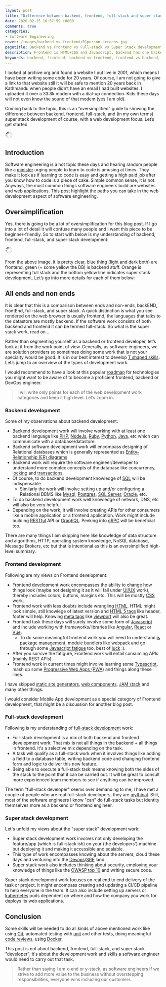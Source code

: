 ```yaml
---
layout: post
title: "Difference between backend, frontend, full-stack and super stack development"
date: 2020-02-15 16:37:59 +0000
comments: true
categories: 
- Software Engineering
cover: /images/backend-vs-frontend/01person-screens.jpg
pagetitle: Backend vs Frontend vs Full-stack vs Super Stack development
description: Frontend is HTML+CSS and Javascript, backend has one backend language and database. Full stack is both, then what is Super stack development? Read more here.
keywords: backend, frontend, backend vs frontend, frontend vs backend, full stack, full stack development, super stack, super stack development
---
```

I looked at archive.org and found a website I put live in 2001, which means I have been writing some code for 20 years. Of course, I am not going to give a link to that website still it will be safe to mention 20 years back in Kathmandu when people didn’t have an email I had built websites. I uploaded it over a 33.8k modem with a dial-up connection. Kids these days will not even know the sound of that modem (yes I am old).

Coming back to the topic, this is an “oversimplified” guide to showing the difference between backend, frontend, full-stack, and (in my own terms) super stack development of course, with a web development focus. Let’s get started

<img class="center" src="/images/generic/loading.gif" data-echo="/images/backend-vs-frontend/01person-screens.jpg" title="Backend vs Frontend vs Full-stack vs Super Stack development" alt="Difference between backend, frontend, full-stack and super stack development">

<!-- more -->

## Introduction 

Software engineering is a hot topic these days and hearing random people like a [minister](https://thehill.com/changing-america/enrichment/education/476391-biden-tells-coal-miners-to-learn-to-code) urging people to learn to code is amusing at times. They make it look as if learning to code is easy and getting a high paid job after you know how to code is a piece of cake. Simple common sense, it is not. Anyways, the most common things software engineers build are websites and web applications. This post highlight the paths you can take in the web development aspect of software engineering.

## Oversimplification

Yes, there is going to be a lot of oversimplification for this blog post. If I go into a lot of detail it will confuse many people and I want this piece to be beginner-friendly. So to start with below is my understanding of backend, frontend, full-stack, and super stack development:

<img class="center" src="/images/generic/loading.gif" data-echo="/images/backend-vs-frontend/02backend-frontend.jpg" title="Backend, Frontend, Full-stack, and Super Stack oversimplified" alt="Backend, Frontend, Full-stack, and Super Stack oversimplified">

From the above image, it is pretty clear, blue thing (light and dark both) are frontend, green (+ some yellow the DB) is backend stuff. Orange is representing full stack and the bottom yellow line indicates super stack development. Let’s go into more details for each of them below:

## All ends and non ends

It is clear that this is a comparison between ends and non-ends, backEND, frontEnd, full-stack, and super stack. A quick distinction is what you see rendered on the web browser is usually frontend, the languages that talks to the datastore are mostly backend. If the software work consists of both backend and frontend it can be termed full-stack. So what is the super stack work, read on... 

Rather than segmenting yourself as a backend or frontend developer, let’s look at it from the work point of view. Generally, as software engineers, we are solution providers so sometimes doing some work that is not your specialty would be good. It is in our best interest to develop [T shaped skills](https://en.wikipedia.org/wiki/T-shaped_skills). Let’s jump to an overview of the types of development work.

I would recommend to have a look at this popular [roadmap](https://github.com/kamranahmedse/developer-roadmap) for technologies you might want to be aware of to become a proficient frontend, backend or DevOps engineer.

> I will write only points for each of the web development work categories and keep it high level. Let’s zoom in.

### Backend development

Some of my observations about backend development:

* Backend development work will involve working with at least one backend language like [PHP](https://www.php.net/), [NodeJs](https://nodejs.org/en/), [Ruby](https://www.ruby-lang.org/en/), [Python](https://www.python.org/), [Java](https://www.java.com/en/), etc which can communicate with a database/datastore. 
* Backend software development work will encompass designing of Relational databases which is generally represented as [Entity-Relationship (ER) diagrams](https://www.lucidchart.com/pages/er-diagrams)
* Backend work will require the software engineer/developer to understand more complex concepts of the database like concurrency, [locking](https://www.methodsandtools.com/archive/archive.php?id=83) and [transactions](https://vladmihalcea.com/a-beginners-guide-to-acid-and-database-transactions/).
* Of course, to do backend development knowledge of [SQL](https://www.khanacademy.org/computing/computer-programming/sql) will be indispensable
  * Similarly the work will involve setting up and/or configuring a Relational DBMS like [Mysql](https://www.mysql.com/), [Postgres](https://www.postgresql.org/), [SQL Server](https://www.microsoft.com/en-in/sql-server/), [Oracle](https://www.oracle.com/database/), etc.
* To do backend development work well knowledge of network, DNS, etc will also be very helpful.
* Depending on the work, it will involve creating APIs for other consumers like a mobile application or a frontend application. Work might include building [RESTful](https://www.mulesoft.com/resources/api/what-is-rest-api-design) API or [GraphQL](https://graphql.org/). Peeking into [gRPC](https://grpc.io/) will be beneficial too.

There are many things I am skipping here like knowledge of data structure and algorithms, HTTP, operating system knowledge, NoSQL database, Message Brokers, etc but that is intentional as this is an oversimplified high-level summary.

### Frontend development

Following are my views on Frontend development:

* Frontend development work encompasses the ability to change how things look (maybe not designing it as it will fall under [UI/UX](https://careerfoundry.com/en/blog/ux-design/the-difference-between-ux-and-ui-design-a-laymans-guide/) work), thereby includes colors, buttons, margins etc. This will be mostly [CSS](https://developer.mozilla.org/en-US/docs/Web/CSS) work.
* Frontend work with less doubts include wrangling [HTML](https://www.w3schools.com/html/). HTML might look simple, still knowlege of latest version and [HTML 5 tags](https://www.htmlgoodies.com/tutorials/html5/new-tags-in-html5.html) like header, footer will help. Knowing [meta tags](https://www.w3schools.com/tags/tag_meta.asp) like [viewport](https://www.w3schools.com/css/css_rwd_viewport.asp) will also be great.
* Frontend task these days will surely involve some form of [Javascript](https://developer.mozilla.org/en-US/docs/Web/JavaScript) and include working with frameworks/libraries like [Angular](https://angularjs.org/), [React](https://reactjs.org/) or [Vue](https://vuejs.org/).
  * To do some meaningful frontend work you will need to understand [js package management](https://www.freecodecamp.org/news/javascript-package-managers-101-9afd926add0a/), module bundlers like [webpack](https://webpack.js.org/) and go through some [Javascript fatigue](https://medium.com/@ericclemmons/javascript-fatigue-48d4011b6fc4) too, best of [luck](https://lucasfcosta.com/2017/07/17/The-Ultimate-Guide-to-JavaScript-Fatigue.html) :).
* After you survive the fatigure, Frontend work will entail consuming APIs (mainly REST APIs).
* Frontend work in current times might involve learning some [Typescript](https://www.typescriptlang.org/), mash up some [Progressive Web Apps (PWA)](https://developers.google.com/web/progressive-web-apps) and things along these lines.

I have skipped [static site generators](https://www.staticgen.com/), [web components](https://developer.mozilla.org/en-US/docs/Web/Web_Components), [JAM stack](https://jamstack.org/) and many other things.

I would consider Mobile App development as a special category of Frontend development, that might be a discussion for another blog post.

### Full-stack development

Following is my understanding of [full-stack development](https://skillcrush.com/blog/front-end-back-end-full-stack/) work:

* Full-stack development is a mix of both backend and frontend development work. That mix is not all things in the backend + all things in frontend. It's a selective mix depending on the task.
* A task will qualify as a full-stack work when it involves things like adding a field to a database table, writing backend code and changing frontend form and logic to deliver this new feature.
* Being able to execute a full-stack task means knowing both the sides of the stack to the point that it can be carried out. It will be great to consult more experienced team members to see if anything can be improved.

The term "full-stack developer" seems over demanding to me, I have met a couple of people who are real full-stack developers, they are [mythical](https://stackoverflow.blog/2019/10/17/imho-the-mythical-fullstack-engineer/). Still, most of the software engineers I know "can" do full-stack tasks but identity themselves more as a backend or frontend engineer.

### Super stack development

 Let's unfold my views about the "super stack" development work:

* Super stack development work involves not only developing the feature/app (which is full-stack ish) on your (the developers') machine but deploying it and making it accessible and scalable.
* This type of work encompasses knowing about the servers, cloud these days and venturing into the [Devops](https://www.atlassian.com/devops)/[SRE](https://landing.google.com/sre/) land.
* Super stack work also includes thinking about security, employing your knowledge of things like the [OWASP top 10](https://owasp.org/www-project-top-ten/) and writing secure code.

Super stack development work focuses on real end to end delivery of the task or project. It might encompass creating and updating a CI/CD pipeline to help everyone in the team. It can also include setting up servers or [kubernetes](https://kubernetes.io/) pods dependent on where and how the company you work for deploys its web applications.

## Conclusion

Some skills will be needed to do all kinds of above mentioned work like using [Git](https://geshan.com.np/blog/2014/07/4-git-tips-beyond-basics/), automated testing with [unit](https://geshan.com.np/blog/2016/03/there-are-only-two-types-of-automated-software-tests/) and other tests, doing meaningful [code reviews](https://geshan.com.np/blog/2019/12/how-to-get-your-pull-request-pr-merged-quickly/), using [Docker](https://geshan.com.np/blog/2018/11/4-ways-docker-changed-the-way-software-engineers-work-in-past-half-decade/).

This post is not about backend, frontend, full-stack, and super stack "developer", it's about the development work and skills a software engineer would need to carry out that task. 

> Rather than saying I am x-end or y-stack, as software engineers if we strive to add more value to the business without overstepping responsibilities, everyone wins including our customers.
